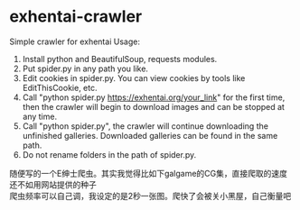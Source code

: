 # exhentai-crawler
Simple crawler for exhentai
Usage:
1. Install python and BeautifulSoup, requests modules.
2. Put spider.py in any path you like.
3. Edit cookies in spider.py. You can view cookies by tools like EditThisCookie, etc.
4. Call "python spider.py https://exhentai.org/your_link" for the first time, then the crawler will begin to download images and can be stopped at any time.
5. Call "python spider.py", the crawler will continue downloading the unfinished galleries. Downloaded galleries can be found in the same path.
6. Do not rename folders in the path of spider.py.

随便写的一个E绅士爬虫。其实我觉得比如下galgame的CG集，直接爬取的速度还不如用网站提供的种子<br/>爬虫频率可以自己调，我设定的是2秒一张图。爬快了会被关小黑屋，自己衡量吧
